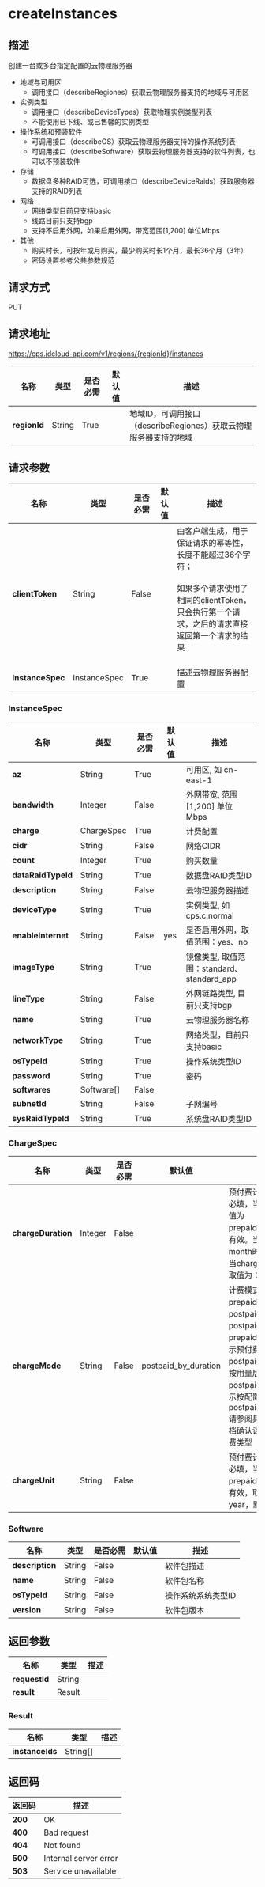 # createInstances


## 描述
创建一台或多台指定配置的云物理服务器<br/>
- 地域与可用区<br/>
  - 调用接口（describeRegiones）获取云物理服务器支持的地域与可用区<br/>
- 实例类型<br/>
  - 调用接口（describeDeviceTypes）获取物理实例类型列表<br/>
  - 不能使用已下线、或已售馨的实例类型<br/>
- 操作系统和预装软件<br/>
  - 可调用接口（describeOS）获取云物理服务器支持的操作系统列表<br/>
  - 可调用接口（describeSoftware）获取云物理服务器支持的软件列表，也可以不预装软件<br/>
- 存储<br/>
  - 数据盘多种RAID可选，可调用接口（describeDeviceRaids）获取服务器支持的RAID列表<br/>
- 网络<br/>
  - 网络类型目前只支持basic<br/>
  - 线路目前只支持bgp<br/>
  - 支持不启用外网，如果启用外网，带宽范围[1,200] 单位Mbps<br/>
- 其他<br/>
  - 购买时长，可按年或月购买，最少购买时长1个月，最长36个月（3年）<br/>
  - 密码设置参考公共参数规范<br/>


## 请求方式
PUT

## 请求地址
https://cps.jdcloud-api.com/v1/regions/{regionId}/instances

|名称|类型|是否必需|默认值|描述|
|---|---|---|---|---|
|**regionId**|String|True| |地域ID，可调用接口（describeRegiones）获取云物理服务器支持的地域|

## 请求参数
|名称|类型|是否必需|默认值|描述|
|---|---|---|---|---|
|**clientToken**|String|False| |由客户端生成，用于保证请求的幂等性，长度不能超过36个字符；<br/><br>如果多个请求使用了相同的clientToken，只会执行第一个请求，之后的请求直接返回第一个请求的结果<br/><br>|
|**instanceSpec**|InstanceSpec|True| |描述云物理服务器配置|

### InstanceSpec
|名称|类型|是否必需|默认值|描述|
|---|---|---|---|---|
|**az**|String|True| |可用区, 如 cn-east-1|
|**bandwidth**|Integer|False| |外网带宽, 范围[1,200] 单位Mbps|
|**charge**|ChargeSpec|True| |计费配置|
|**cidr**|String|False| |网络CIDR|
|**count**|Integer|True| |购买数量|
|**dataRaidTypeId**|String|True| |数据盘RAID类型ID|
|**description**|String|False| |云物理服务器描述|
|**deviceType**|String|True| |实例类型, 如 cps.c.normal|
|**enableInternet**|String|False|yes|是否启用外网，取值范围：yes、no|
|**imageType**|String|True| |镜像类型, 取值范围：standard、standard_app|
|**lineType**|String|False| |外网链路类型, 目前只支持bgp|
|**name**|String|True| |云物理服务器名称|
|**networkType**|String|True| |网络类型，目前只支持basic|
|**osTypeId**|String|True| |操作系统类型ID|
|**password**|String|True| |密码|
|**softwares**|Software[]|False| | |
|**subnetId**|String|False| |子网编号|
|**sysRaidTypeId**|String|True| |系统盘RAID类型ID|
### ChargeSpec
|名称|类型|是否必需|默认值|描述|
|---|---|---|---|---|
|**chargeDuration**|Integer|False| |预付费计费时长，预付费必填，当chargeMode取值为prepaid_by_duration时有效。当chargeUnit为month时取值为：1~9，当chargeUnit为year时取值为：1、2、3|
|**chargeMode**|String|False|postpaid_by_duration|计费模式，取值为：prepaid_by_duration，postpaid_by_usage或postpaid_by_duration，prepaid_by_duration表示预付费，postpaid_by_usage表示按用量后付费，postpaid_by_duration表示按配置后付费，默认为postpaid_by_duration.请参阅具体产品线帮助文档确认该产品线支持的计费类型|
|**chargeUnit**|String|False| |预付费计费单位，预付费必填，当chargeMode为prepaid_by_duration时有效，取值为：month、year，默认为month|
### Software
|名称|类型|是否必需|默认值|描述|
|---|---|---|---|---|
|**description**|String|False| |软件包描述|
|**name**|String|False| |软件包名称|
|**osTypeId**|String|False| |操作系统系统类型ID|
|**version**|String|False| |软件包版本|

## 返回参数
|名称|类型|描述|
|---|---|---|
|**requestId**|String| |
|**result**|Result| |

### Result
|名称|类型|描述|
|---|---|---|
|**instanceIds**|String[]| |

## 返回码
|返回码|描述|
|---|---|
|**200**|OK|
|**400**|Bad request|
|**404**|Not found|
|**500**|Internal server error|
|**503**|Service unavailable|

